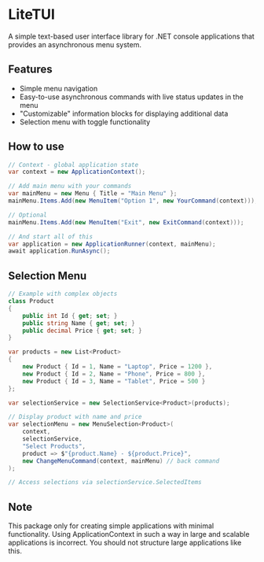 # LiteTUI

A simple text-based user interface library for .NET console applications that provides an asynchronous menu system.

## Features

* Simple menu navigation
* Easy-to-use asynchronous commands with live status updates in the menu
* "Customizable" information blocks for displaying additional data
* Selection menu with toggle functionality


## How to use

```csharp
// Context - global application state
var context = new ApplicationContext();

// Add main menu with your commands
var mainMenu = new Menu { Title = "Main Menu" };
mainMenu.Items.Add(new MenuItem("Option 1", new YourCommand(context)));

// Optional
mainMenu.Items.Add(new MenuItem("Exit", new ExitCommand(context)));

// And start all of this
var application = new ApplicationRunner(context, mainMenu);
await application.RunAsync();
```

## Selection Menu

```csharp
// Example with complex objects
class Product
{
    public int Id { get; set; }
    public string Name { get; set; }
    public decimal Price { get; set; }
}

var products = new List<Product> 
{
    new Product { Id = 1, Name = "Laptop", Price = 1200 },
    new Product { Id = 2, Name = "Phone", Price = 800 },
    new Product { Id = 3, Name = "Tablet", Price = 500 }
};

var selectionService = new SelectionService<Product>(products);

// Display product with name and price
var selectionMenu = new MenuSelection<Product>(
    context,
    selectionService,
    "Select Products",
    product => $"{product.Name} - ${product.Price}",
    new ChangeMenuCommand(context, mainMenu) // back command
);

// Access selections via selectionService.SelectedItems
```

## Note

This package only for creating simple applications with minimal functionality. Using ApplicationContext in such a way in large and scalable applications is incorrect. You should not structure large applications like this. 